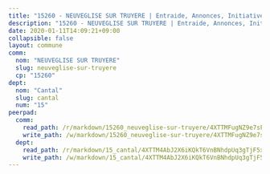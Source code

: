 ```yaml
---
title: "15260 - NEUVEGLISE SUR TRUYERE | Entraide, Annonces, Initiatives"
description: "15260 - NEUVEGLISE SUR TRUYERE | Entraide, Annonces, Initiatives"
date: 2020-01-11T14:09:21+09:00
collapsible: false
layout: commune
comm:
  nom: "NEUVEGLISE SUR TRUYERE"
  slug: neuveglise-sur-truyere
  cp: "15260"
dept:
  nom: "Cantal"
  slug: cantal
  num: "15"
peerpad:
  comm:
    read_path: /r/markdown/15260_neuveglise-sur-truyere/4XTTMFugNZ9e7sFW9SwuQGvfZMeUpchCGkAgM3GMenmu3Az6k
    write_path: /w/markdown/15260_neuveglise-sur-truyere/4XTTMFugNZ9e7sFW9SwuQGvfZMeUpchCGkAgM3GMenmu3Az6k-K3TgTvt9e9xBJEQRJLXxgSwva6FCRoBHJEqnjLR4YubT1kSQjdKCELr1oFHwEMjHu9w2ocoMPdGC23ciZQ8wBSz55Cyk49hKkG1o9QyEpJ9WpkJGf11eMuzW2ya8kNx7JbTd5wYU
  dept:
    read_path: /r/markdown/15_cantal/4XTTM4AbJ2X6iKQkT6VnBNhdpUq3gTjF5xvzeLXgyMbip7oZi
    write_path: /w/markdown/15_cantal/4XTTM4AbJ2X6iKQkT6VnBNhdpUq3gTjF5xvzeLXgyMbip7oZi-K3TgUzLxcVoV3Spfk4WRRT7ns4FZHP5DRn3T5Xt1HAMNkCgdMWpswwmyZFy1f4TzqjHqM6bwRLmH4WDVWsNZdM34scPnnmiNG41mKcAmEspoSpDYQr7FHqoFAfy15CJrkSEmsoqS
---
```


